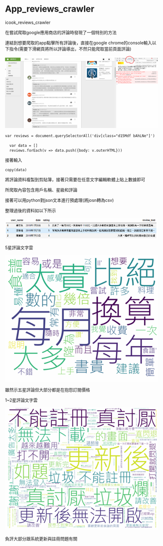 # App_reviews_crawler
icook_reviews_crawler

在嘗試爬取google應用商店的評論時發現了一個特別的方法


連結到想要爬取的app點擊所有評論後，直接在google chrome的console輸入以下指令(需要下滑網頁將所以評論導出，不然只能爬取當前頁面評論)

![GitHub](https://github.com/chiajung0001/App_reviews_crawler/blob/master/chrome_console.png)

```
var reviews = document.querySelectorAll('div[class="d15Mdf bAhLNe"]')
	
  var data = []
  reviews.forEach(v => data.push({body: v.outerHTML}))
```



接著輸入
```
copy(data)
```
將評論資料複製到剪貼簿，接著只需要在任意文字編輯軟體上貼上數據即可

所爬取內容包含用戶名稱、星級和評論

接著可以用python對json文本進行預處理(將josn轉為csv)

整理過後的資料如以下所示

![Github](https://github.com/chiajung0001/App_reviews_crawler/blob/master/reviews_df.png)



5星評論文字雲

![Github](https://github.com/chiajung0001/App_reviews_crawler/blob/master/wordcloud_5.png)

雖然示五星評論但大部分都是在抱怨訂閱價格



1~2星評論文字雲

![Github](https://github.com/chiajung0001/App_reviews_crawler/blob/master/wordcloud_2.png)

負評大部分跟系統更新與註冊問題有關


